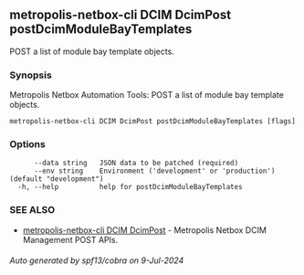 ## metropolis-netbox-cli DCIM DcimPost postDcimModuleBayTemplates

POST a list of module bay template objects.

### Synopsis


Metropolis Netbox Automation Tools:
  POST a list of module bay template objects.

```
metropolis-netbox-cli DCIM DcimPost postDcimModuleBayTemplates [flags]
```

### Options

```
      --data string   JSON data to be patched (required)
      --env string    Environment ('development' or 'production') (default "development")
  -h, --help          help for postDcimModuleBayTemplates
```

### SEE ALSO

* [metropolis-netbox-cli DCIM DcimPost]()	 - Metropolis Netbox DCIM Management POST APIs.

###### Auto generated by spf13/cobra on 9-Jul-2024
